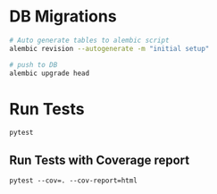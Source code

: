 # DB Migrations

```bash
# Auto generate tables to alembic script
alembic revision --autogenerate -m "initial setup"

# push to DB
alembic upgrade head
```


# Run Tests
```
pytest
```

## Run Tests with Coverage report
```
pytest --cov=. --cov-report=html
```